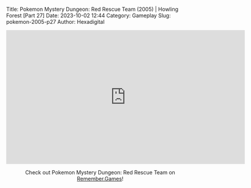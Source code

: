 Title: Pokemon Mystery Dungeon: Red Rescue Team (2005) | Howling Forest [Part 27]
Date: 2023-10-02 12:44
Category: Gameplay
Slug: pokemon-2005-p27
Author: Hexadigital

<center><iframe src="https://www.youtube.com/embed/I8KG-mrr5Dw?feature=oembed" allow="accelerometer; autoplay; encrypted-media; gyroscope; picture-in-picture" width="640" height="360" frameborder="0"></iframe>

Check out Pokemon Mystery Dungeon: Red Rescue Team on [Remember.Games](https://remember.games/game/382/pokemon-mystery-dungeon-red-rescue-team/)!</center>